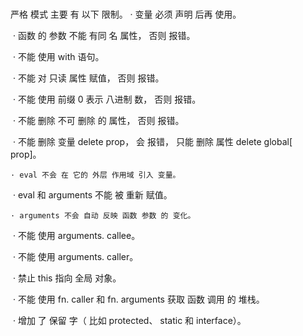 # 

严格 模式 主要 有 以下 限制。 
	·  变量 必须 声明 后再 使用。

​	·  函数 的 参数 不能 有同 名 属性， 否则 报错。 

​	· 不能 使用 with 语句。 

​	· 不能 对 只读 属性 赋值， 否则 报错。

​	 · 不能 使用 前缀 0 表示 八进制 数， 否则 报错。

​	 · 不能 删除 不可 删除 的 属性， 否则 报错。 

​	· 不能 删除 变量 delete prop， 会 报错， 只能 删除 属性 delete global[ prop]。

 	· eval 不会 在 它的 外层 作用域 引入 变量。

​	 · eval 和 arguments 不能 被 重新 赋值。

 	· arguments 不会 自动 反映 函数 参数 的 变化。

​	 · 不能 使用 arguments. callee。 

​	· 不能 使用 arguments. caller。 

​	· 禁止 this 指向 全局 对象。 

​	· 不能 使用 fn. caller 和 fn. arguments 获取 函数 调用 的 堆栈。

​	 · 增加 了 保留 字（ 比如 protected、 static 和 interface）。

